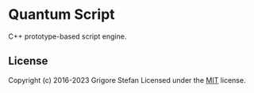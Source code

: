 # Quantum Script

C++ prototype-based script engine.

## License

Copyright (c) 2016-2023 Grigore Stefan
Licensed under the [MIT](LICENSE) license.
